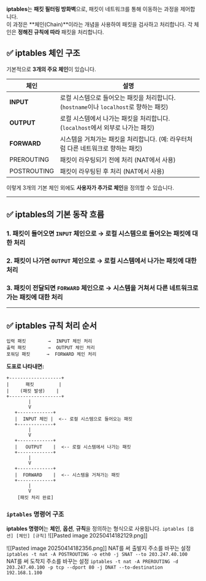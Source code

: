 **iptables**는 **패킷 필터링 방화벽**으로, 패킷이 네트워크를 통해 이동하는 과정을 제어합니다.  
이 과정은 **체인(Chain)**이라는 개념을 사용하여 패킷을 검사하고 처리합니다. 각 체인은 **정해진 규칙에 따라** 패킷을 처리합니다.


## ✅ **iptables 체인 구조**

기본적으로 **3개의 주요 체인**이 있습니다.

| 체인          | 설명                                                          |
| ----------- | ----------------------------------------------------------- |
| **INPUT**   | 로컬 시스템으로 들어오는 패킷을 처리합니다. (`hostname`이나 `localhost`로 향하는 패킷) |
| **OUTPUT**  | 로컬 시스템에서 나가는 패킷을 처리합니다. (`localhost`에서 외부로 나가는 패킷)          |
| **FORWARD** | 시스템을 거쳐가는 패킷을 처리합니다. (예: 라우터처럼 다른 네트워크로 향하는 패킷)             |
| PREROUTING  | 패킷이 라우팅되기 전에 처리 (NAT에서 사용)                                  |
| POSTROUTING | 패킷이 라우팅된 후 처리 (NAT에서 사용)                                    |

이렇게 3개의 기본 체인 외에도 **사용자가 추가로 체인**을 정의할 수 있습니다.

---

## ✅ **iptables의 기본 동작 흐름**

### 1. **패킷이 들어오면 `INPUT` 체인으로** → 로컬 시스템으로 들어오는 패킷에 대한 처리

### 2. **패킷이 나가면 `OUTPUT` 체인으로** → 로컬 시스템에서 나가는 패킷에 대한 처리

### 3. **패킷이 전달되면 `FORWARD` 체인으로** → 시스템을 거쳐서 다른 네트워크로 가는 패킷에 대한 처리

---

## ✅ **iptables 규칙 처리 순서**
```
입력 패킷        →  INPUT 체인 처리
출력 패킷        →  OUTPUT 체인 처리
포워딩 패킷      →  FORWARD 체인 처리
```

**도표로 나타내면:**
```
+-------------------+
|      패킷         |
|    (패킷 발생)    |
+-------------------+
        |
        V
   +-------------+
   |  INPUT 체인 |  <-- 로컬 시스템으로 들어오는 패킷
   +-------------+
        |
        V
   +-------------+
   |   OUTPUT    |  <-- 로컬 시스템에서 나가는 패킷
   +-------------+
        |
        V
   +-------------+
   |  FORWARD    |  <-- 시스템을 거쳐가는 패킷
   +-------------+
        |
        V
    [패킷 처리 완료]
```

### **`iptables` 명령어 구조**

**iptables 명령어**는 **체인**, **옵션**, **규칙**을 정의하는 형식으로 사용됩니다.
`iptables [옵션] [체인] [규칙]`
![[Pasted image 20250414182129.png]]

![[Pasted image 20250414182356.png]]
NAT를 써 출발지 주소를 바꾸는 설정
`iptables -t nat -A POSTROUTING -o eth0 -j SNAT --to 203.247.40.100`
NAT를 써 도착지 주소를 바꾸는 설정
`iptables -t nat -A PREROUTING -d 203.247.40.100 -p tcp --dport 80 -j DNAT --to-destination 192.168.1.100
`